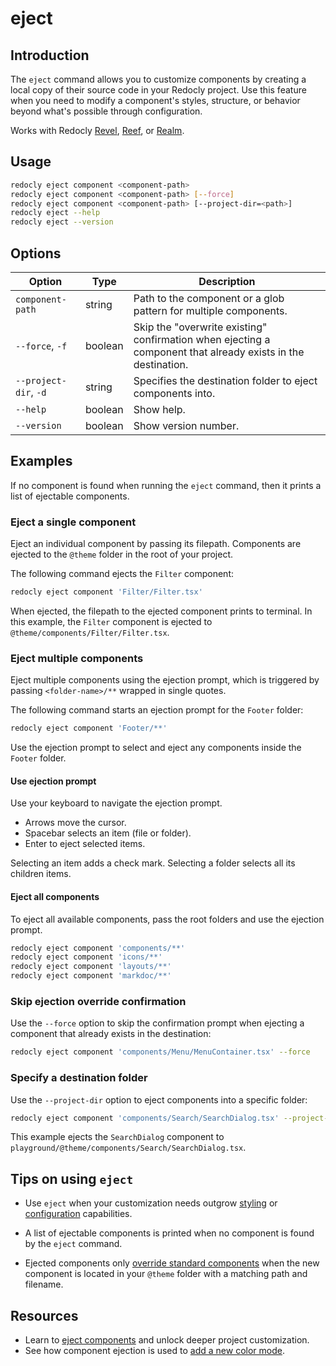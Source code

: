# eject

## Introduction

The `eject` command allows you to customize components by creating a local copy of their source code in your Redocly project.
Use this feature when you need to modify a component's styles, structure, or behavior beyond what's possible through configuration.

Works with Redocly [Revel](https://redocly.com/revel), [Reef](https://redocly.com/reef), or [Realm](https://redocly.com/realm).

## Usage

```bash
redocly eject component <component-path>
redocly eject component <component-path> [--force]
redocly eject component <component-path> [--project-dir=<path>]
redocly eject --help
redocly eject --version
```

## Options

| Option | Type | Description |
|--------|------|-------------|
| `component-path` | string | Path to the component or a glob pattern for multiple components. |
| `--force`, `-f` | boolean | Skip the "overwrite existing" confirmation when ejecting a component that already exists in the destination. |
| `--project-dir`, `-d` | string | Specifies the destination folder to eject components into. |
| `--help` | boolean | Show help. |
| `--version` | boolean | Show version number. |

## Examples

If no component is found when running the `eject` command, then it prints a list of ejectable components.

### Eject a single component

Eject an individual component by passing its filepath.
Components are ejected to the `@theme` folder in the root of your project.

The following command ejects the `Filter` component:

```bash
redocly eject component 'Filter/Filter.tsx'
```

When ejected, the filepath to the ejected component prints to terminal.
In this example, the `Filter` component is ejected to `@theme/components/Filter/Filter.tsx`.

### Eject multiple components

Eject multiple components using the ejection prompt, which is triggered by passing `<folder-name>/**` wrapped in single quotes.

The following command starts an ejection prompt for the `Footer` folder:

```bash
redocly eject component 'Footer/**'
```

Use the ejection prompt to select and eject any components inside the `Footer` folder.

#### Use ejection prompt

Use your keyboard to navigate the ejection prompt.

- Arrows move the cursor.
- Spacebar selects an item (file or folder).
- Enter to eject selected items.

Selecting an item adds a check mark.
Selecting a folder selects all its children items.

#### Eject all components

To eject all available components, pass the root folders and use the ejection prompt.

```bash
redocly eject component 'components/**'
redocly eject component 'icons/**'
redocly eject component 'layouts/**'
redocly eject component 'markdoc/**'
```

### Skip ejection override confirmation

Use the `--force` option to skip the confirmation prompt when ejecting a component that already exists in the destination:

```bash
redocly eject component 'components/Menu/MenuContainer.tsx' --force
```

### Specify a destination folder

Use the `--project-dir` option to eject components into a specific folder:

```bash
redocly eject component 'components/Search/SearchDialog.tsx' --project-dir='playground'
```

This example ejects the `SearchDialog` component to `playground/@theme/components/Search/SearchDialog.tsx`.

## Tips on using `eject`

- Use `eject` when your customization needs outgrow [styling](https://redocly.com/docs/realm/style/how-to/customize-styles) or [configuration](https://redocly.com/docs/realm/config) capabilities.

- A list of ejectable components is printed when no component is found by the `eject` command.

- Ejected components only [override standard components](https://redocly.com/docs/realm/extend/how-to/eject-components#override-core-components) when the new component is located in your `@theme` folder with a matching path and filename.

## Resources

- Learn to [eject components](https://redocly.com/docs/realm/extend/how-to/eject-components) and unlock deeper project customization.
- See how component ejection is used to [add a new color mode](https://redocly.com/docs/realm/extend/how-to/add-color-mode).
